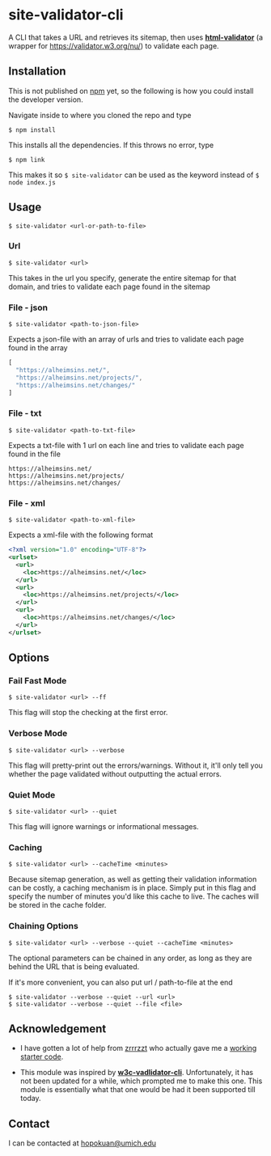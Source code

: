 # site-validator-cli
A CLI that takes a URL and retrieves its sitemap, then uses **[html-validator](https://www.npmjs.com/package/html-validator)** (a wrapper for https://validator.w3.org/nu/) to validate each page.
## Installation
This is not published on [npm](https://www.npmjs.com/) yet, so the following is how you could install the developer version.

Navigate inside to where you cloned the repo and type
```
$ npm install
```
This installs all the dependencies. If this throws no error, type
```
$ npm link
```
This makes it so ```$ site-validator``` can be used as the keyword instead of ```$ node index.js```

## Usage
```
$ site-validator <url-or-path-to-file>
```

### Url
```
$ site-validator <url>
```
This takes in the url you specify, generate the entire sitemap for that domain, and tries to validate each page found in the sitemap

### File - json
```
$ site-validator <path-to-json-file>
```

Expects a json-file with an array of urls and tries to validate each page found in the array

```JavaScript
[
  "https://alheimsins.net/",
  "https://alheimsins.net/projects/",
  "https://alheimsins.net/changes/"
]
```

### File - txt
```
$ site-validator <path-to-txt-file>
```

Expects a txt-file with 1 url on each line and tries to validate each page found in the file

```
https://alheimsins.net/
https://alheimsins.net/projects/
https://alheimsins.net/changes/
```

### File - xml
```
$ site-validator <path-to-xml-file>
```

Expects a xml-file with the following format

```XML
<?xml version="1.0" encoding="UTF-8"?>
<urlset>
  <url>
    <loc>https://alheimsins.net/</loc>
  </url>
  <url>
    <loc>https://alheimsins.net/projects/</loc>
  </url>
  <url>
    <loc>https://alheimsins.net/changes/</loc>
  </url>
</urlset>
```

## Options
### Fail Fast Mode
```
$ site-validator <url> --ff
```
This flag will stop the checking at the first error.

### Verbose Mode
```
$ site-validator <url> --verbose
```
This flag will pretty-print out the errors/warnings. Without it, it'll only tell you whether the page validated without outputting the actual errors.

### Quiet Mode
```
$ site-validator <url> --quiet
```
This flag will ignore warnings or informational messages.

### Caching
```
$ site-validator <url> --cacheTime <minutes>
```
Because sitemap generation, as well as getting their validation information can be costly, a caching mechanism is in place. Simply put in this flag and specify the number of minutes you'd like this cache to live.
The caches will be stored in the cache folder.

### Chaining Options
```
$ site-validator <url> --verbose --quiet --cacheTime <minutes>
```
The optional parameters can be chained in any order, as long as they are behind the URL that is being evaluated.

If it's more convenient, you can also put url / path-to-file at the end
```
$ site-validator --verbose --quiet --url <url>
$ site-validator --verbose --quiet --file <file>
```
## Acknowledgement
* I have gotten a lot of help from [zrrrzzt](https://github.com/zrrrzzt) who actually gave me a [working starter code](https://gist.github.com/zrrrzzt/f0f2e5d64f2b69b330f377423717d7a7).

* This module was inspired by **[w3c-vadlidator-cli](https://www.npmjs.com/package/w3c-validator-cli)**. Unfortunately, it has not been updated for a while, which prompted me to make this one. This module is essentially what that one would be had it been supported till today.

## Contact
I can be contacted at hopokuan@umich.edu
